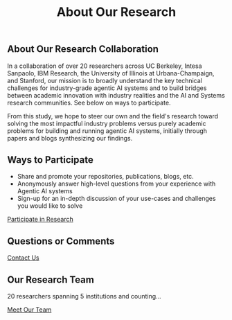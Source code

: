 ﻿---
title: About Our Research
layout: single
permalink: /about/
---

## About Our Research Collaboration

In a collaboration of over 20 researchers across UC Berkeley, Intesa Sanpaolo, IBM Research, the University of Illinois at Urbana-Champaign, and Stanford, our mission is to broadly understand the key technical challenges for industry-grade agentic AI systems and to build bridges between academic innovation with industry realities and the AI and Systems research communities. See below on ways to participate.

From this study, we hope to steer our own and the field's research toward solving the most impactful industry problems versus purely academic problems for building and running agentic AI systems, initially through papers and blogs synthesizing our findings.

## Ways to Participate

- Share and promote your repositories, publications, blogs, etc.
- Anonymously answer high-level questions from your experience with Agentic AI systems
- Sign-up for an in-depth discussion of your use-cases and challenges you would like to solve

<a href="/surveys/" class="btn btn--primary">Participate in Research</a>

## Questions or Comments

<a href="mailto:research@example.com" class="btn btn--success">Contact Us</a>

## Our Research Team

20 researchers spanning 5 institutions and counting…

<a href="/team/" class="btn btn--primary">Meet Our Team</a>
